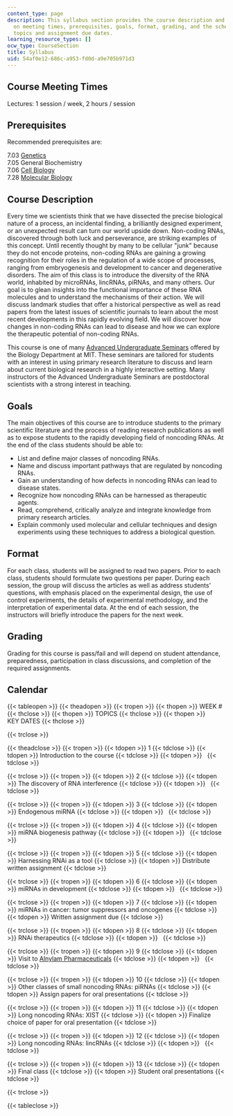 ```yaml
---
content_type: page
description: This syllabus section provides the course description and information
  on meeting times, prerequisites, goals, format, grading, and the schedule of lecture
  topics and assignment due dates.
learning_resource_types: []
ocw_type: CourseSection
title: Syllabus
uid: 54af0e12-686c-a953-fd0d-a9e705b971d3
---
```


Course Meeting Times
--------------------

Lectures: 1 session / week, 2 hours / session

Prerequisites
-------------

Recommended prerequisites are:

7.03 [Genetics](/courses/7-03-genetics-fall-2004)  
7.05 General Biochemistry  
7.06 [Cell Biology](/courses/7-06-cell-biology-spring-2007)  
7.28 [Molecular Biology](/courses/7-28-molecular-biology-spring-2005)

Course Description
------------------

Every time we scientists think that we have dissected the precise biological nature of a process, an incidental finding, a brilliantly designed experiment, or an unexpected result can turn our world upside down. Non-coding RNAs, discovered through both luck and perseverance, are striking examples of this concept. Until recently thought by many to be cellular "junk" because they do not encode proteins, non-coding RNAs are gaining a growing recognition for their roles in the regulation of a wide scope of processes, ranging from embryogenesis and development to cancer and degenerative disorders. The aim of this class is to introduce the diversity of the RNA world, inhabited by microRNAs, lincRNAs, piRNAs, and many others. Our goal is to glean insights into the functional importance of these RNA molecules and to understand the mechanisms of their action. We will discuss landmark studies that offer a historical perspective as well as read papers from the latest issues of scientific journals to learn about the most recent developments in this rapidly evolving field. We will discover how changes in non-coding RNAs can lead to disease and how we can explore the therapeutic potential of non-coding RNAs.

This course is one of many [Advanced Undergraduate Seminars](https://biology.mit.edu/undergraduate/course_listings/advanced_undergraduate_seminars) offered by the Biology Department at MIT. These seminars are tailored for students with an interest in using primary research literature to discuss and learn about current biological research in a highly interactive setting. Many instructors of the Advanced Undergraduate Seminars are postdoctoral scientists with a strong interest in teaching.

Goals
-----

The main objectives of this course are to introduce students to the primary scientific literature and the process of reading research publications as well as to expose students to the rapidly developing field of noncoding RNAs. At the end of the class students should be able to:

*   List and define major classes of noncoding RNAs.
*   Name and discuss important pathways that are regulated by noncoding RNAs.
*   Gain an understanding of how defects in noncoding RNAs can lead to disease states.
*   Recognize how noncoding RNAs can be harnessed as therapeutic agents.
*   Read, comprehend, critically analyze and integrate knowledge from primary research articles.
*   Explain commonly used molecular and cellular techniques and design experiments using these techniques to address a biological question.

Format
------

For each class, students will be assigned to read two papers. Prior to each class, students should formulate two questions per paper. During each session, the group will discuss the articles as well as address students' questions, with emphasis placed on the experimental design, the use of control experiments, the details of experimental methodology, and the interpretation of experimental data. At the end of each session, the instructors will briefly introduce the papers for the next week.

Grading
-------

Grading for this course is pass/fail and will depend on student attendance, preparedness, participation in class discussions, and completion of the required assignments.

Calendar
--------

{{< tableopen >}}
{{< theadopen >}}
{{< tropen >}}
{{< thopen >}}
WEEK #
{{< thclose >}}
{{< thopen >}}
TOPICS
{{< thclose >}}
{{< thopen >}}
KEY DATES
{{< thclose >}}

{{< trclose >}}

{{< theadclose >}}
{{< tropen >}}
{{< tdopen >}}
1
{{< tdclose >}}
{{< tdopen >}}
Introduction to the course
{{< tdclose >}}
{{< tdopen >}}
 
{{< tdclose >}}

{{< trclose >}}
{{< tropen >}}
{{< tdopen >}}
2
{{< tdclose >}}
{{< tdopen >}}
The discovery of RNA interference
{{< tdclose >}}
{{< tdopen >}}
 
{{< tdclose >}}

{{< trclose >}}
{{< tropen >}}
{{< tdopen >}}
3
{{< tdclose >}}
{{< tdopen >}}
Endogenous miRNA
{{< tdclose >}}
{{< tdopen >}}
 
{{< tdclose >}}

{{< trclose >}}
{{< tropen >}}
{{< tdopen >}}
4
{{< tdclose >}}
{{< tdopen >}}
miRNA biogenesis pathway
{{< tdclose >}}
{{< tdopen >}}
 
{{< tdclose >}}

{{< trclose >}}
{{< tropen >}}
{{< tdopen >}}
5
{{< tdclose >}}
{{< tdopen >}}
Harnessing RNAi as a tool
{{< tdclose >}}
{{< tdopen >}}
Distribute written assignment
{{< tdclose >}}

{{< trclose >}}
{{< tropen >}}
{{< tdopen >}}
6
{{< tdclose >}}
{{< tdopen >}}
miRNAs in development
{{< tdclose >}}
{{< tdopen >}}
 
{{< tdclose >}}

{{< trclose >}}
{{< tropen >}}
{{< tdopen >}}
7
{{< tdclose >}}
{{< tdopen >}}
miRNAs in cancer: tumor suppressors and oncogenes
{{< tdclose >}}
{{< tdopen >}}
Written assignment due
{{< tdclose >}}

{{< trclose >}}
{{< tropen >}}
{{< tdopen >}}
8
{{< tdclose >}}
{{< tdopen >}}
RNAi therapeutics
{{< tdclose >}}
{{< tdopen >}}
 
{{< tdclose >}}

{{< trclose >}}
{{< tropen >}}
{{< tdopen >}}
9
{{< tdclose >}}
{{< tdopen >}}
Visit to [Alnylam Pharmaceuticals](http://www.alnylam.com/)
{{< tdclose >}}
{{< tdopen >}}
 
{{< tdclose >}}

{{< trclose >}}
{{< tropen >}}
{{< tdopen >}}
10
{{< tdclose >}}
{{< tdopen >}}
Other classes of small noncoding RNAs: piRNAs
{{< tdclose >}}
{{< tdopen >}}
Assign papers for oral presentations
{{< tdclose >}}

{{< trclose >}}
{{< tropen >}}
{{< tdopen >}}
11
{{< tdclose >}}
{{< tdopen >}}
Long noncoding RNAs: XIST
{{< tdclose >}}
{{< tdopen >}}
Finalize choice of paper for oral presentation
{{< tdclose >}}

{{< trclose >}}
{{< tropen >}}
{{< tdopen >}}
12
{{< tdclose >}}
{{< tdopen >}}
Long noncoding RNAs: lincRNAs
{{< tdclose >}}
{{< tdopen >}}
 
{{< tdclose >}}

{{< trclose >}}
{{< tropen >}}
{{< tdopen >}}
13
{{< tdclose >}}
{{< tdopen >}}
Final class
{{< tdclose >}}
{{< tdopen >}}
Student oral presentations
{{< tdclose >}}

{{< trclose >}}

{{< tableclose >}}